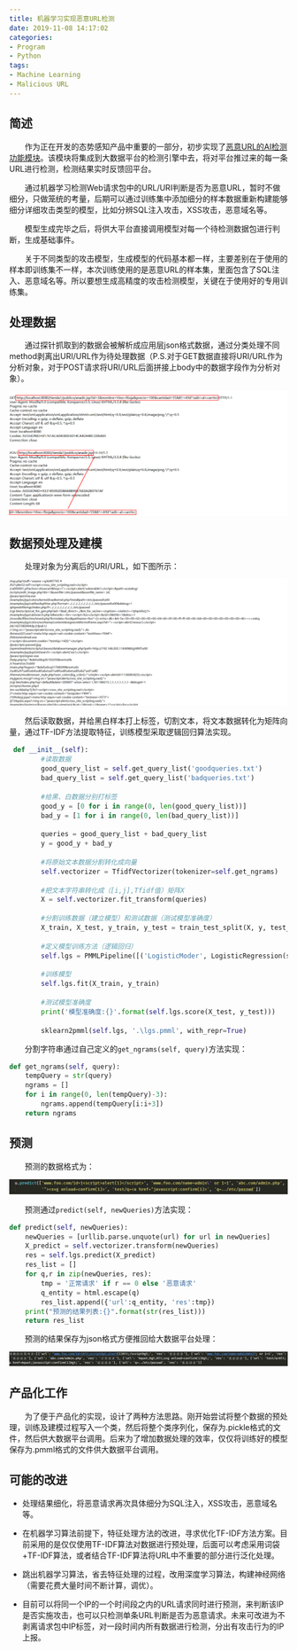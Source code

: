 ```yaml
---
title: 机器学习实现恶意URL检测
date: 2019-11-08 14:17:02
categories:
- Program
- Python
tags:
- Machine Learning
- Malicious URL
---
```

## 简述

&emsp;&emsp;作为正在开发的态势感知产品中重要的一部分，初步实现了[恶意URL的AI检测功能模块](https://github.com/Coldwave96/MaliciousURLs)。该模块将集成到大数据平台的检测引擎中去，将对平台推过来的每一条URL进行检测，检测结果实时反馈回平台。

&emsp;&emsp;通过机器学习检测Web请求包中的URL/URI判断是否为恶意URL，暂时不做细分，只做笼统的考量，后期可以通过训练集中添加细分的样本数据重新构建能够细分详细攻击类型的模型，比如分辨SQL注入攻击，XSS攻击，恶意域名等。

&emsp;&emsp;模型生成完毕之后，将供大平台直接调用模型对每一个待检测数据包进行判断，生成基础事件。

&emsp;&emsp;关于不同类型的攻击模型，生成模型的代码基本都一样，主要差别在于使用的样本即训练集不一样，本次训练使用的是恶意URL的样本集，里面包含了SQL注入、恶意域名等。所以要想生成高精度的攻击检测模型，关键在于使用好的专用训练集。

<!-- more -->

## 处理数据

&emsp;&emsp;通过探针抓取到的数据会被解析成应用层json格式数据，通过分类处理不同method剥离出URI/URL作为待处理数据（P.S.对于GET数据直接将URI/URL作为分析对象，对于POST请求将URI/URL后面拼接上body中的数据字段作为分析对象）。

![](/img/MaliciousURLs/MaliciousURLs1.png)

## 数据预处理及建模

&emsp;&emsp;处理对象为分离后的URI/URL，如下图所示：

![](/img/MaliciousURLs/MaliciousURLs2.png)

&emsp;&emsp;然后读取数据，并给黑白样本打上标签，切割文本，将文本数据转化为矩阵向量，通过TF-IDF方法提取特征，训练模型采取逻辑回归算法实现。

```Python
 def __init__(self):
        #读取数据
        good_query_list = self.get_query_list('goodqueries.txt')
        bad_query_list = self.get_query_list('badqueries.txt')

        #给黑、白数据分别打标签
        good_y = [0 for i in range(0, len(good_query_list))]
        bad_y = [1 for i in range(0, len(bad_query_list))]

        queries = good_query_list + bad_query_list
        y = good_y + bad_y

        #将原始文本数据分割转化成向量
        self.vectorizer = TfidfVectorizer(tokenizer=self.get_ngrams)

        #把文本字符串转化成（[i,j],Tfidf值）矩阵X
        X = self.vectorizer.fit_transform(queries)

        #分割训练数据（建立模型）和测试数据（测试模型准确度）
        X_train, X_test, y_train, y_test = train_test_split(X, y, test_size=20, random_state=42)

        #定义模型训练方法（逻辑回归）
        self.lgs = PMMLPipeline([('LogisticModer', LogisticRegression(solver='liblinear'))])

        #训练模型
        self.lgs.fit(X_train, y_train)

        #测试模型准确度
        print('模型准确度:{}'.format(self.lgs.score(X_test, y_test)))

        sklearn2pmml(self.lgs, '.\lgs.pmml', with_repr=True)
```

&emsp;&emsp;分割字符串通过自己定义的`get_ngrams(self, query)`方法实现：

```Python
def get_ngrams(self, query):
    tempQuery = str(query)
    ngrams = []
    for i in range(0, len(tempQuery)-3):
        ngrams.append(tempQuery[i:i+3])
    return ngrams
```

## 预测

&emsp;&emsp;预测的数据格式为：

![](/img/MaliciousURLs/MaliciousURLs3.png)

&emsp;&emsp;预测通过`predict(self, newQueries)`方法实现：

```Python
def predict(self, newQueries):
    newQueries = [urllib.parse.unquote(url) for url in newQueries]
    X_predict = self.vectorizer.transform(newQueries)
    res = self.lgs.predict(X_predict)
    res_list = []
    for q,r in zip(newQueries, res):
        tmp = '正常请求' if r == 0 else '恶意请求'
        q_entity = html.escape(q)
        res_list.append({'url':q_entity, 'res':tmp})
    print("预测的结果列表:{}".format(str(res_list)))
    return res_list
```

&emsp;&emsp;预测的结果保存为json格式方便推回给大数据平台处理：

![](/img/MaliciousURLs/MaliciousURLs4.png)

## 产品化工作

&emsp;&emsp;为了便于产品化的实现，设计了两种方法思路。刚开始尝试将整个数据的预处理，训练及建模过程写入一个类，然后将整个类序列化，保存为.pickle格式的文件，然后供大数据平台调用。后来为了增加数据处理的效率，仅仅将训练好的模型保存为.pmml格式的文件供大数据平台调用。

## 可能的改进

* 处理结果细化，将恶意请求再次具体细分为SQL注入，XSS攻击，恶意域名等。

* 在机器学习算法前提下，特征处理方法的改进，寻求优化TF-IDF方法方案。目前采用的是仅仅使用TF-IDF算法对数据进行预处理，后面可以考虑采用词袋+TF-IDF算法，或者结合TF-IDF算法将URL中不重要的部分进行泛化处理。

* 跳出机器学习算法，省去特征处理的过程，改用深度学习算法，构建神经网络（需要花费大量时间不断计算，调优）。

* 目前可以将同一个IP的一个时间段之内的URL请求同时进行预测，来判断该IP是否实施攻击，也可以只检测单条URL判断是否为恶意请求。未来可改进为不剥离请求包中IP标签，对一段时间内所有数据进行检测，分出有攻击行为的IP上报。
